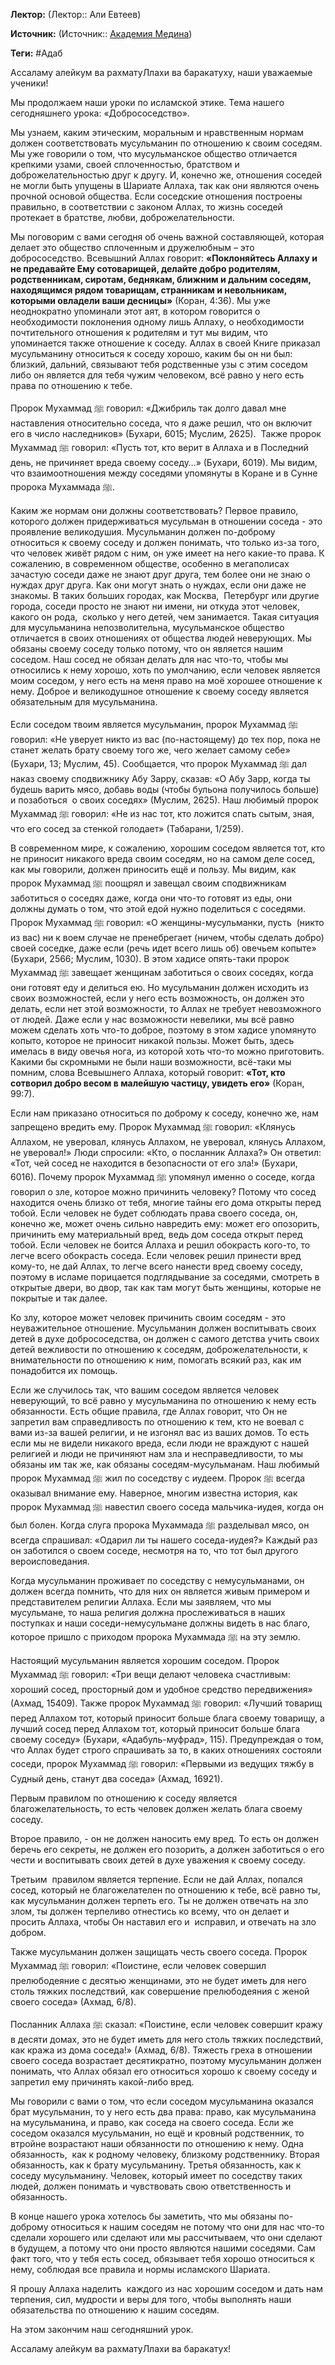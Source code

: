 **Лектор:** (Лектор:: Али Евтеев)

**Источник:** (Источник:: [Академия Медина](https://web.medinaschool.org/school/))

**Теги:** #Адаб

Ассаламу алейкум ва рахматуЛлахи ва баракатуху, наши уважаемые ученики!


Мы продолжаем наши уроки по исламской этике. Тема нашего сегодняшнего урока: «Добрососедство».


Мы узнаем, каким этическим, моральным и нравственным нормам должен соответствовать мусульманин по отношению к своим соседям. Мы уже говорили о том, что мусульманское общество отличается крепкими узами, своей сплоченностью, братством и доброжелательностью друг к другу. И, конечно же, отношения соседей не могли быть упущены в Шариате Аллаха, так как они являются очень прочной основой общества. Если соседские отношения построены правильно, в соответствии с законом Аллах, то жизнь соседей протекает в братстве, любви, доброжелательности.


Мы поговорим с вами сегодня об очень важной составляющей, которая делает это общество сплоченным и дружелюбным – это добрососедство. Всевышний Аллах говорит: **«Поклоняйтесь Аллаху и не предавайте Ему сотоварищей, делайте добро родителям, родственникам, сиротам, беднякам, ближним и дальним соседям, находящимся рядом товарищам, странникам и невольникам, которыми овладели ваши десницы»** (Коран, 4:36). Мы уже неоднократно упоминали этот аят, в котором говорится о необходимости поклонения одному лишь Аллаху, о необходимости почтительного отношения к родителям и тут мы видим, что упоминается также отношение к соседу. Аллах в своей Книге приказал мусульманину относиться к соседу хорошо, каким бы он ни был: близкий, дальний, связывают тебя родственные узы с этим соседом либо он является для тебя чужим человеком, всё равно у него есть права по отношению к тебе.


Пророк Мухаммад ﷺ говорил: «Джибриль так долго давал мне наставления относительно соседа, что я даже решил, что он включит его в число наследников» (Бухари, 6015; Муслим, 2625).  Также пророк Мухаммад ﷺ говорил: «Пусть тот, кто верит в Аллаха и в Последний день, не причиняет вреда своему соседу…» (Бухари, 6019). Мы видим, что взаимоотношения между соседями упомянуты в Коране и в Сунне пророка Мухаммада ﷺ.


Каким же нормам они должны соответствовать? Первое правило, которого должен придерживаться мусульман в отношении соседа - это проявление великодушия. Мусульманин должен по-доброму относиться к своему соседу и должен понимать, что только из-за того, что человек живёт рядом с ним, он уже имеет на него какие-то права. К сожалению, в современном обществе, особенно в мегаполисах зачастую соседи даже не знают друг друга, тем более они не знаю о нуждах друг друга. Как они могут знать о нуждах, если они даже не знакомы. В таких больших городах, как Москва,  Петербург или другие города, соседи просто не знают ни имени, ни откуда этот человек, какого он рода,  сколько у него детей, чем занимается. Такая ситуация для мусульманина непозволительна, мусульманское общество отличается в своих отношениях от общества людей неверующих. Мы обязаны своему соседу только потому, что он является нашим соседом. Наш сосед не обязан делать для нас что-то, чтобы мы относились к нему хорошо, хоть по умолчанию, если человек является моим соседом, у него есть на меня право на моё хорошее отношение к нему. Доброе и великодушное отношение к своему соседу является обязательным для мусульманина.


Если соседом твоим является мусульманин, пророк Мухаммад ﷺ говорил: «Не уверует никто из вас (по-настоящему) до тех пор, пока не станет желать брату своему того же, чего желает самому себе» (Бухари, 13; Муслим, 45). Сообщается, что пророк Мухаммад ﷺ дал наказ своему сподвижнику Абу Зарру, сказав: «О Абу Зарр, когда ты будешь варить мясо, добавь воды (чтобы бульона получилось больше) и позаботься  о своих соседях» (Муслим, 2625). Наш любимый пророк Мухаммад ﷺ говорил: «Не из нас тот, кто ложится спать сытым, зная, что его сосед за стенкой голодает» (Табарани, 1/259).


В современном мире, к сожалению, хорошим соседом является тот, кто не приносит никакого вреда своим соседям, но на самом деле сосед, как мы говорили, должен приносить ещё и пользу. Мы видим, как пророк Мухаммад ﷺ поощрял и завещал своим сподвижникам заботиться о соседях даже, когда они что-то готовят из еды, они должны думать о том, что этой едой нужно поделиться с соседями. Пророк Мухаммад ﷺ говорил: «О женщины-мусульманки, пусть  (никто из вас) ни к воем случае не пренебрегает (ничем, чтобы сделать добро) своей соседке, даже если (речь идет всего лишь об) овечьем копыте» (Бухари, 2566; Муслим, 1030). В этом хадисе опять-таки пророк Мухаммад ﷺ завещает женщинам заботиться о своих соседях, когда они готовят еду и делиться ею. Но мусульманин должен исходить из своих возможностей, если у него есть возможность, он должен это делать, если нет этой возможности, то Аллах не требует невозможного от людей. Даже если у нас возможности невелики, мы всё равно можем сделать хоть что-то доброе, поэтому в этом хадисе упомянуто копыто, которое не приносит никакой пользы. Может быть, здесь имелась в виду овечья нога, из которой хоть что-то можно приготовить. Какими бы скромными не были наши возможности, всё-таки мы помним, слова Всевышнего Аллаха, который говорит: **«Тот, кто сотворил добро весом в малейшую частицу, увидеть его»** (Коран, 99:7).


Если нам приказано относиться по доброму к соседу, конечно же, нам запрещено вредить ему. Пророк Мухаммад ﷺ говорил: «Клянусь Аллахом, не уверовал, клянусь Аллахом, не уверовал, клянусь Аллахом, не уверовал!» Люди спросили: «Кто, о посланник Аллаха?» Он ответил: «Тот, чей сосед не находится в безопасности от его зла!» (Бухари, 6016). Почему пророк Мухаммад ﷺ упомянул именно о соседе, когда говорил о зле, которое можно причинить человеку? Потому что сосед находится очень близко от тебя, многие тайны его дома открыты перед тобой. Если человек не будет соблюдать права своего соседа, он, конечно же, может очень сильно навредить ему: может его опозорить, причинить ему материальный вред, ведь дом соседа открыт перед тобой. Если человек не боится Аллаха и решил обокрасть кого-то, то легче всего обокрасть соседа. Если человек решил принести вред кому-то, не дай Аллах, то легче всего нанести вред своему соседу, поэтому в исламе порицается подглядывание за соседями, смотреть в открытые двери, во двор, так как там могут быть женщины, которые не покрытые и так далее.


Ко злу, которое может человек причинить своим соседям - это неуважительное отношение. Мусульманин должен воспитывать своих детей в духе добрососедства, он должен с самого детства учить своих детей вежливости по отношению к соседям, доброжелательности, к внимательности по отношению к ним, помогать всякий раз, как им понадобится их помощь.


Если же случилось так, что вашим соседом является человек неверующий, то всё равно у мусульманина по отношению к нему есть обязанности. Есть общие правила, где Аллах говорит, что Он не запретил вам справедливость по отношению к тем, кто не воевал с вами из-за вашей религии, и не изгонял вас из ваших домов. То есть если мы не видели никакого вреда, если люди не враждуют с нашей религией и люди не причиняют нам зла и несправедливости, то мы обязаны им так же, как обязаны соседям-мусульманам. Наш любимый пророк Мухаммад ﷺ жил по соседству с иудеем. Пророк ﷺ всегда оказывал внимание ему. Наверное, многим известна история, как пророк Мухаммад ﷺ навестил своего соседа мальчика-иудея, когда он был болен. Когда слуга пророка Мухаммада ﷺ разделывал мясо, он всегда спрашивал: «Одарил ли ты нашего соседа-иудея?» Каждый раз он заботился о своем соседе, несмотря на то, что тот был другого вероисповедания.


Когда мусульманин проживает по соседству с немусульманами, он должен всегда помнить, что для них он является живым примером и представителем религии Аллаха. Если мы заявляем, что мы мусульмане, то наша религия должна прослеживаться в наших поступках и наши соседи-немусульмане должны видеть в нас благо, которое пришло с приходом пророка Мухаммада ﷺ на эту землю.


Настоящий мусульманин является хорошим соседом. Пророк Мухаммад ﷺ говорил: «Три вещи делают человека счастливым: хороший сосед, просторный дом и удобное средство передвижения» (Ахмад, 15409). Также пророк Мухаммад ﷺ говорил: «Лучший товарищ перед Аллахом тот, который приносит больше блага своему товарищу, а лучший сосед перед Аллахом тот, который приносит больше блага своему соседу» (Бухари, «Адабуль-муфрад», 115). Предупреждая о том, что Аллах будет строго спрашивать за то, в каких отношениях состояли соседи, пророк Мухаммад ﷺ говорил: «Первыми из ведущих тяжбу в Судный день, станут два соседа» (Ахмад, 16921).  


Первым правилом по отношению к соседу является благожелательность, то есть человек должен желать блага своему соседу.


Второе правило, - он не должен наносить ему вред. То есть он должен беречь его секреты, не должен его позорить, а должен заботиться о его чести и воспитывать своих детей в духе уважения к своему соседу.


Третьим  правилом является терпение. Если не дай Аллах, попался сосед, который не благожелателен по отношению к тебе, всё равно ты, как мусульманин должен терпеть его. Ты не должен отвечать на зло злом, ты должен терпеливо отнестись ко всему, что он делает и просить Аллаха, чтобы Он наставил его и  исправил, и отвечать на зло добром.


Также мусульманин должен защищать честь своего соседа. Пророк Мухаммад ﷺ говорил: «Поистине, если человек совершил прелюбодеяние с десятью женщинами, это не будет иметь для него столь тяжких последствий, как совершение прелюбодеяния с женой своего соседа» (Ахмад, 6/8).


Посланник Аллаха ﷺ сказал: «Поистине, если человек совершит кражу в десяти домах, это не будет иметь для него столь тяжких последствий, как кража из дома соседа!» (Ахмад, 6/8). Тяжесть греха в отношении своего соседа возрастает десятикратно, поэтому мусульманин должен понимать, что Аллах обязал его относиться хорошо к своему соседу и запретил ему причинять какой-либо вред.


Мы говорили с вами о том, что если соседом мусульманина оказался брат мусульманин, то у него есть два права: право, как мусульманина на мусульманина, и право, как соседа на своего соседа. Если же соседом оказался мусульманин, но ещё и кровный родственник, то втройне возрастают наши обязанности по отношению к нему. Одна обязанность,  как к родному человеку, близкому родственнику. Вторая  обязанность, как к брату мусульманину. Третья обязанность, как к соседу мусульманину. Человек, который имеет по соседству таких людей, должен понимать и чувствовать свою ответственность и обязанность.


В конце нашего урока хотелось бы заметить, что мы обязаны по-доброму относиться к нашим соседям не потому что они для нас что-то сделали хорошего или сделают или мы рассчитываем, что они сделают в будущем, а потому что они просто являются нашими соседями. Сам факт того, что у тебя есть сосед, обязывает тебя хорошо относиться к нему, соблюдая все правила и нормы исламского Шариата.


Я прошу Аллаха наделить  каждого из нас хорошим соседом и дать нам терпения, сил, мудрости и веры для того, чтобы выполнять наши обязательства по отношению к нашим соседям.


На этом закончим наш сегодняшний урок.


Ассаламу алейкум ва рахматуЛлахи ва баракатух!


